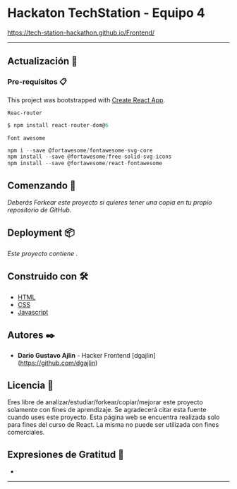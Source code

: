 # Hackaton TechStation - Equipo 4 

https://tech-station-hackathon.github.io/Frontend/

---
## Actualización 💪


### Pre-requisitos 📋
This project was bootstrapped with [Create React App](https://github.com/facebook/create-react-app).

```Reac-router```
 ```jsx
$ npm install react-router-dom@6
```

```Font awesome```
 ```jsx
npm i --save @fortawesome/fontawesome-svg-core
npm install --save @fortawesome/free-solid-svg-icons
npm install --save @fortawesome/react-fontawesome
```


## Comenzando 🚀

_Deberás Forkear este proyecto si quieres tener una copia en tu propio repositorio de GitHub._



## Deployment 📦

_Este proyecto contiene ._


## Construido con 🛠️


* [HTML](https://developer.mozilla.org/es/docs/Web/HTML)
* [CSS](https://developer.mozilla.org/es/docs/Web/CSS)
* [Javascript](https://developer.mozilla.org/es/docs/Web/JavaScript)


## Autores ✒️

* **Dario Gustavo Ajlin** - Hacker Frontend [dgajlin] (https://github.com/dgajlin)


## Licencia 📄

Eres libre de analizar/estudiar/forkear/copiar/mejorar este proyecto solamente con fines de aprendizaje. Se agradecerá citar esta fuente cuando uses este proyecto.
Esta página web se encuentra realizada solo para fines del curso de React. La misma no puede ser utilizada con fines comerciales.

## Expresiones de Gratitud 🎁

* 

---
